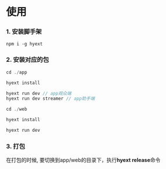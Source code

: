 # 使用
### 1. 安装脚手架
`
npm i -g hyext
`

### 2. 安装对应的包

```javascript
cd ./app

hyext install

hyext run dev // app观众端
hyext run dev streamer // app助手端

```

```javascript
cd ./web

hyext install

hyext run dev
```

### 3. 打包

在打包的时候, 要切换到app/web的目录下，执行**hyext release**命令
